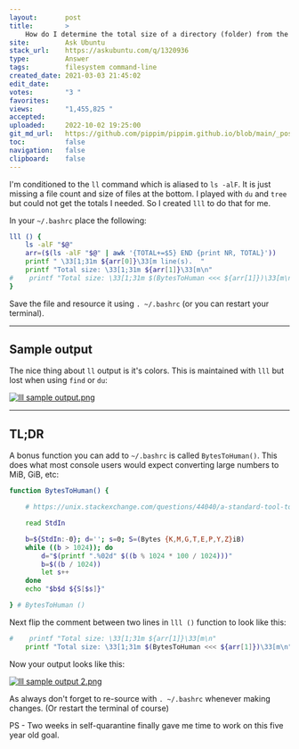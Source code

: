 ```yaml
---
layout:       post
title:        >
    How do I determine the total size of a directory (folder) from the command line?
site:         Ask Ubuntu
stack_url:    https://askubuntu.com/q/1320936
type:         Answer
tags:         filesystem command-line
created_date: 2021-03-03 21:45:02
edit_date:    
votes:        "3 "
favorites:    
views:        "1,455,825 "
accepted:     
uploaded:     2022-10-02 19:25:00
git_md_url:   https://github.com/pippim/pippim.github.io/blob/main/_posts/2021/2021-03-03-How-do-I-determine-the-total-size-of-a-directory-_folder_-from-the-command-line_.md
toc:          false
navigation:   false
clipboard:    false
---
```


I'm conditioned to the `ll` command which is aliased to `ls -alF`. It is just missing a file count and size of files at the bottom. I played with `du` and `tree` but could not get the totals I needed. So I created `lll` to do that for me.

In your `~/.bashrc` place the following:

``` bash
lll () {
    ls -alF "$@"
    arr=($(ls -alF "$@" | awk '{TOTAL+=$5} END {print NR, TOTAL}'))
    printf " \33[1;31m ${arr[0]}\33[m line(s).  "
    printf "Total size: \33[1;31m ${arr[1]}\33[m\n"
#    printf "Total size: \33[1;31m $(BytesToHuman <<< ${arr[1]})\33[m\n"
}
```

Save the file and resource it using `. ~/.bashrc` (or you can restart your terminal).


----------


## Sample output

The nice thing about `ll` output is it's colors. This is maintained with `lll` but lost when using `find` or `du`:

[![lll sample output.png][1]][1]


----------


## TL;DR

A bonus function you can add to `~/.bashrc` is called `BytesToHuman()`. This does what most console users would expect converting large numbers to MiB, GiB, etc:

``` bash
function BytesToHuman() {

    # https://unix.stackexchange.com/questions/44040/a-standard-tool-to-convert-a-byte-count-into-human-kib-mib-etc-like-du-ls1/259254#259254

    read StdIn

    b=${StdIn:-0}; d=''; s=0; S=(Bytes {K,M,G,T,E,P,Y,Z}iB)
    while ((b > 1024)); do
        d="$(printf ".%02d" $((b % 1024 * 100 / 1024)))"
        b=$((b / 1024))
        let s++
    done
    echo "$b$d ${S[$s]}"

} # BytesToHuman ()
```

Next flip the comment between two lines in `lll ()` function to look like this:

``` bash
#    printf "Total size: \33[1;31m ${arr[1]}\33[m\n"
    printf "Total size: \33[1;31m $(BytesToHuman <<< ${arr[1]})\33[m\n"
```

Now your output looks like this:

[![lll sample output 2.png][2]][2]

As always don't forget to re-source with `. ~/.bashrc` whenever making changes. (Or restart the terminal of course)

PS - Two weeks in self-quarantine finally gave me time to work on this five year old goal.

  [1]: https://i.stack.imgur.com/D8Ctw.png
  [2]: https://i.stack.imgur.com/QO013.png
